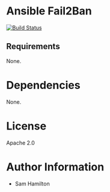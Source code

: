 # Ansible Fail2Ban

[![Build Status](https://travis-ci.org/blazingbarons/ansible-role-fail2ban.svg?branch=master)](https://travis-ci.org/blazingbarons/ansible-role-fail2ban)

## Requirements

None.

# Dependencies

None.

# License

Apache 2.0

# Author Information

- Sam Hamilton
